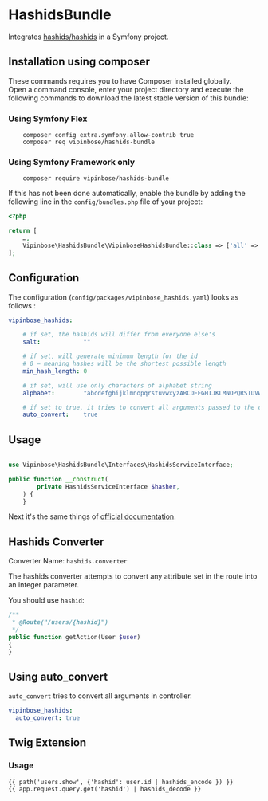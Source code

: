 # HashidsBundle

Integrates [hashids/hashids](https://github.com/ivanakimov/hashids.php) in a Symfony project.

## Installation using composer

These commands requires you to have Composer installed globally.  
Open a command console, enter your project directory and execute the following 
commands to download the latest stable version of this bundle:

### Using Symfony Flex

```
    composer config extra.symfony.allow-contrib true
    composer req vipinbose/hashids-bundle
```

### Using Symfony Framework only

```
    composer require vipinbose/hashids-bundle
```

If this has not been done automatically, enable the bundle by adding the 
following line in the `config/bundles.php` file of your project:

```php
<?php

return [
    …,
    Vipinbose\HashidsBundle\VipinboseHashidsBundle::class => ['all' => true],
];
```

## Configuration

The configuration (`config/packages/vipinbose_hashids.yaml`) looks as follows :

```yaml
vipinbose_hashids:

    # if set, the hashids will differ from everyone else's
    salt:            ""

    # if set, will generate minimum length for the id
    # 0 — meaning hashes will be the shortest possible length
    min_hash_length: 0

    # if set, will use only characters of alphabet string
    alphabet:        "abcdefghijklmnopqrstuvwxyzABCDEFGHIJKLMNOPQRSTUVWXYZ1234567890"

    # if set to true, it tries to convert all arguments passed to the controller
    auto_convert:    true
```

## Usage

```php

use Vipinbose\HashidsBundle\Interfaces\HashidsServiceInterface;

public function __construct(
        private HashidsServiceInterface $hasher,
    ) {
    }
```

Next it's the same things of [official documentation](https://hashids.org/php/).

## Hashids Converter

Converter Name: `hashids.converter`

The hashids converter attempts to convert any attribute set in the route into 
an integer parameter.

You should use `hashid`:

```php
/**
 * @Route("/users/{hashid}")
 */
public function getAction(User $user)
{
}
```
## Using auto_convert

`auto_convert` tries to convert all arguments in controller.

```yaml
vipinbose_hashids:
  auto_convert: true
```
## Twig Extension
### Usage

```twig
{{ path('users.show', {'hashid': user.id | hashids_encode }) }}
{{ app.request.query.get('hashid') | hashids_decode }}
```
